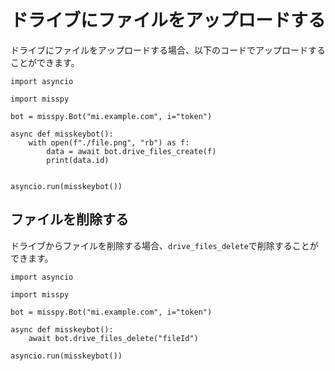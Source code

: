 # ドライブにファイルをアップロードする
ドライブにファイルをアップロードする場合、以下のコードでアップロードすることができます。
```
import asyncio

import misspy

bot = misspy.Bot("mi.example.com", i="token")

async def misskeybot():
    with open(f"./file.png", "rb") as f:
        data = await bot.drive_files_create(f)
        print(data.id)
        
    
asyncio.run(misskeybot())
```

## ファイルを削除する
ドライブからファイルを削除する場合、`drive_files_delete`で削除することができます。
```
import asyncio

import misspy

bot = misspy.Bot("mi.example.com", i="token")

async def misskeybot():
    await bot.drive_files_delete("fileId")
    
asyncio.run(misskeybot())
```